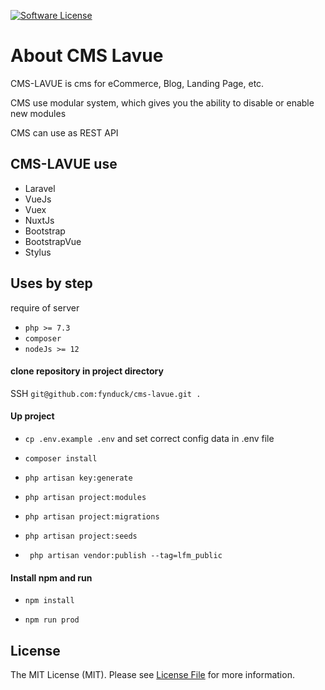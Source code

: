 [![Software License](https://img.shields.io/badge/license-MIT-brightgreen.svg?style=flat-square)](LICENSE.md)

# About CMS Lavue

CMS-LAVUE is cms for eCommerce, Blog, Landing Page, etc.

CMS use modular system, which gives you the ability to disable or enable new modules

CMS can use as REST API

## CMS-LAVUE use
- Laravel
- VueJs
- Vuex
- NuxtJs
- Bootstrap
- BootstrapVue
- Stylus

## Uses by step

require of server

- ```php >= 7.3```
- ```composer```
- ```nodeJs >= 12```

#### clone repository in project directory
SSH ```git@github.com:fynduck/cms-lavue.git .```

#### Up project

 - ```cp .env.example .env``` and set correct config data in .env file
 
 - ```composer install```
 
 - ```php artisan key:generate```
 
 - ```php artisan project:modules```
 
 - ```php artisan project:migrations```
 
 - ```php artisan project:seeds```

- ``` php artisan vendor:publish --tag=lfm_public```
 
 #### Install npm and run
 
 - ```npm install```
 
 - ```npm run prod```

## License
The MIT License (MIT). Please see [License File](/LICENSE) for more information.
